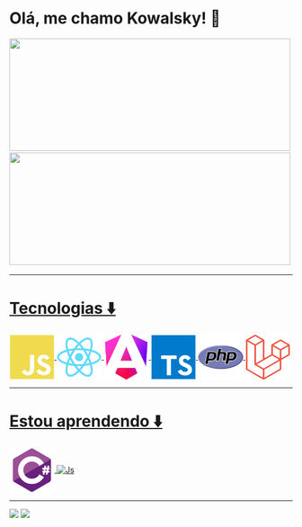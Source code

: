 #  Olá, me chamo Kowalsky! 👋
  
  <a href="https://github.com/kowalskyjunior">
  <div display="flex" justify-content="space-between"> 
      <img height="200px" width="500px" src="https://github-readme-stats.vercel.app/api?username=kowalskyjunior&show_icons=true&theme=dark&include_all_commits=true&count_private=true"/>
      <img height="200px" width="500px" src="https://github-readme-stats.vercel.app/api/top-langs/?username=kowalskyjunior&layout=compact&langs_count=7&theme=dark"/>
    </div>
  
<hr>  

  # Tecnologias ⬇️

  <div display="flex" flex-direction="row">
    <img align="center" alt="Js" height="80" width="80" src="https://raw.githubusercontent.com/devicons/devicon/master/icons/javascript/javascript-plain.svg">
    <img align="center" alt="Js" height="80" width="80" src="https://raw.githubusercontent.com/devicons/devicon/master/icons/react/react-original.svg">
    <img align="center" alt="Js" height="80" width="80" src="https://raw.githubusercontent.com/devicons/devicon/master/icons/angular/angular-original.svg">
    <img align="center" alt="Js" height="80" width="80" src="https://raw.githubusercontent.com/devicons/devicon/master/icons/typescript/typescript-original.svg">
    <img align="center" alt="Js" height="80" width="80" src="https://raw.githubusercontent.com/devicons/devicon/master/icons/php/php-original.svg">
    <img align="center" alt="Js" height="80" width="80" src="https://raw.githubusercontent.com/devicons/devicon/master/icons/laravel/laravel-original.svg">
  </div>


  <hr>

  # Estou aprendendo ⬇️
<img align="center" alt="Js" height="80" width="80" src="https://raw.githubusercontent.com/devicons/devicon/master/icons/csharp/csharp-original.svg">
<img align="center" alt="Js" height="80" width="80" src="https://cdn.jsdelivr.net/gh/devicons/devicon@latest/icons/microsoftsqlserver/microsoftsqlserver-original-wordmark.svg" />

<hr>

<div display="flex">
    <a href="https://instagram.com/kowalskyjr" target="_blank"><img src="https://img.shields.io/badge/-Instagram-%23E4405F?style=for-the-badge&logo=instagram&logoColor=white"                 target="_blank"></a>
    <a href="https://www.linkedin.com/in/kowalskyjr" target="_blank"><img src="https://img.shields.io/badge/-LinkedIn-%230077B5?style=for-the-badge&logo=linkedin&logoColor=white"             target="_blank"></a> 
</div>

